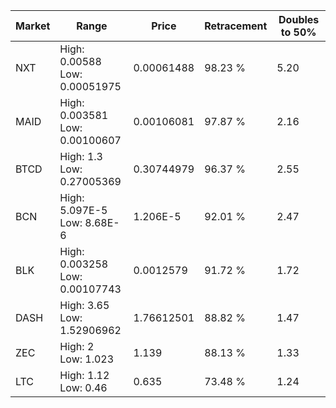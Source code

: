 | Market | Range | Price| Retracement | Doubles to 50% |
| --- | --- | --- | --- | --- |
| NXT | High: 0.00588<br />Low: 0.00051975 | 0.00061488 | 98.23 % | 5.20 |
| MAID | High: 0.003581<br />Low: 0.00100607 | 0.00106081 | 97.87 % | 2.16 |
| BTCD | High: 1.3<br />Low: 0.27005369 | 0.30744979 | 96.37 % | 2.55 |
| BCN | High: 5.097E-5<br />Low: 8.68E-6 | 1.206E-5 | 92.01 % | 2.47 |
| BLK | High: 0.003258<br />Low: 0.00107743 | 0.0012579 | 91.72 % | 1.72 |
| DASH | High: 3.65<br />Low: 1.52906962 | 1.76612501 | 88.82 % | 1.47 |
| ZEC | High: 2<br />Low: 1.023 | 1.139 | 88.13 % | 1.33 |
| LTC | High: 1.12<br />Low: 0.46 | 0.635 | 73.48 % | 1.24 |
